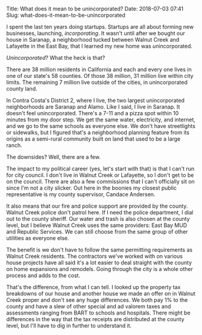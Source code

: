 Title: What does it mean to be unincorporated?
Date: 2018-07-03 07:41
Slug: what-does-it-mean-to-be-unincorporated

I spent the last ten years doing startups. Startups are all about forming new businesses, launching, *incorporating*. It wasn't until after we bought our house in Saranap, a neighborhood tucked between Walnut Creek and Lafayette in the East Bay, that I learned my new home was *un*incorporated.

*Unincorporated*? What the heck is that? 

There are 38 million residents in California and each and every one lives in one of our state's 58 counties. Of those 38 million, 31 million live within city limits. The remaining 7 million live outside of the cities, in unincorporated county land. 

In Contra Costa's District 2, where I live, the two largest unincorporated neighborhoods are Saranap and Alamo. Like I said, I live in Saranap. It doesn't feel unincorporated. There's a 7-11 and a pizza spot within 10 minutes from my door step. We get the same water, electricity, and internet, and we go to the same schools as everyone else. We don't have streetlights or sidewalks, but I figured that's a neighborhood planning feature from its origins as a semi-rural community built on land that used to be a large ranch. 

The downsides? Well, there are a few. 

The impact to my political career (yes, let's start with that) is that I can't run for city council. I don't live in Walnut Creek or Lafayette, so I don't get to be on the council. There are also a few commissions that I can't officially sit on since I'm not a city slicker. Out here in the boonies my closest public representative is my county supervisor, Candace Andersen. 

It also means that our fire and police support are provided by the county. Walnut Creek police don't patrol here. If I need the police department, I dial out to the county sheriff. Our water and trash is also chosen at the county level, but I believe Walnut Creek uses the same providers: East Bay MUD and Republic Services. We can still choose from the same group of other utilities as everyone else. 

The benefit is we don't have to follow the same permitting requirements as Walnut Creek residents. The contractors we've worked with on various house projects have all said it's a lot easier to deal straight with the county on home expansions and remodels. Going through the city is a whole other process and adds to the cost. 

That's the difference, from what I can tell. I looked up the property tax breakdowns of our house and another house we made an offer on in Walnut Creek proper and don't see any huge differences. We both pay 1% to the county and have a slew of other special and ad valorem taxes and assessments ranging from BART to schools and hospitals. There might be differences in the way that the tax receipts are distributed at the county level, but I'll have to dig in further to understand it.